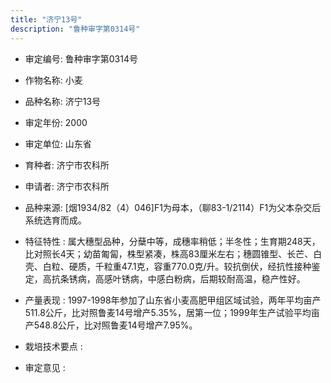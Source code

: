 ```yaml
---
title: "济宁13号"
description: "鲁种审字第0314号"
---
```

* 审定编号:  鲁种审字第0314号

*  作物名称:  小麦

*  品种名称:  济宁13号

*  审定年份:  2000

*  审定单位:  山东省

* 育种者:  济宁市农科所

*  申请者:  济宁市农科所

*  品种来源:  [烟1934/82（4）046]F1为母本，（聊83-1/2114）F1为父本杂交后系统选育而成。

*  特征特性 : 
属大穗型品种，分蘖中等，成穗率稍低；半冬性；生育期248天，比对照长4天；幼苗匍匐，株型紧凑，株高83厘米左右；穗圆锥型、长芒、白壳、白粒、硬质，千粒重47.1克，容重770.0克/升。较抗倒伏，经抗性接种鉴定，高抗条锈病，高感叶锈病，中感白粉病，后期较耐高温，稳产性好。
 
*  产量表现 : 
1997-1998年参加了山东省小麦高肥甲组区域试验，两年平均亩产511.8公斤，比对照鲁麦14号增产5.35%，居第一位；1999年生产试验平均亩产548.8公斤，比对照鲁麦14号增产7.95%。

*  栽培技术要点 : 


*  审定意见 : 

